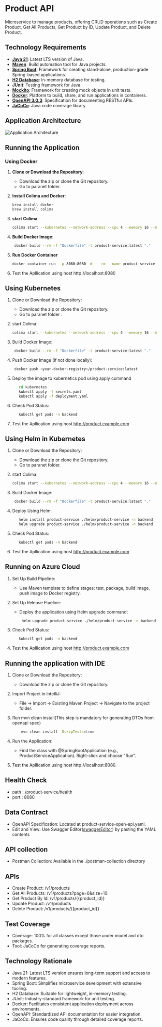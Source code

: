 # Product API

Microservice to manage products, offering CRUD operations such as Create Product, Get All Products, Get Product by ID, Update Product, and Delete Product.

## Technology Requirements

- **[Java 21](https://www.oracle.com/java/)**: Latest LTS version of Java.
- **[Maven](https://maven.apache.org/)**: Build automation tool for Java projects.
- **[Spring Boot](https://spring.io/projects/spring-boot/)**: Framework for creating stand-alone, production-grade Spring-based applications.
- **[H2 Database](https://www.h2database.com/html/main.html)**: In-memory database for testing.
- **[JUnit](https://junit.org/)**: Testing framework for Java.
- **[Mockito](https://site.mockito.org/)**: Framework for creating mock objects in unit tests.
- **[Docker](https://www.docker.com/)**: Platform to build, share, and run applications in containers.
- **[OpenAPI 3.0.3](https://spec.openapis.org/oas/v3.0.3)**: Specification for documenting RESTful APIs.
- **[JaCoCo](https://www.eclemma.org/jacoco/)**: Java code coverage library.

## Application Architecture

![Application Architecture](images/product-service.png)

## Running the Application

### Using Docker
1. **Clone or Download the Repository**:

   - Download the zip or clone the Git repository.
   - Go to paranet folder.

2. **Install Colima and Docker**:
   ```bash
   brew install docker
   brew install colima


3. **start Colima**:
    ```bash
    colima start --kubernetes --network-address --cpu 4 --memory 16 --mount $HOME:w
    
    ```
4. **Build Docker Image**:
    ```bash
     docker build --rm -f "Dockerfile" -t product-service:latest "."
    ```
5. **Run Docker Container**
    ```bash
    docker container run  -p 8080:8080 -d  --rm --name product-service product-service:latest
    ```
6. Test the Apllication using host http://localhost:8080
## Using Kubernetes
1. Clone or Download the Repository:

   - Download the zip or clone the Git repository.
   - Go to paranet folder .
2. start Colima:
    ```bash
    colima start --kubernetes --network-address --cpu 4 --memory 16 --mount $HOME:w
    
    ```
3. Build Docker Image:
    ```bash
     docker build --rm -f "Dockerfile" -t product-service:latest "."
    ```
4. Push Docker Image (if not done locally):
    ```bash
     docker push <your-docker-registry>/product-service:latest
    ```

5. Deploy the image to kubernetics pod using apply command 
    ```bash
       cd kubernetes
       kubectl apply -f secrets.yaml
       kubectl apply -f deployment.yaml
     ```

6. Check Pod Status:
    ```bash
       kubectl get pods -n backend
    ```
7. Test the Apllication using host http://product.example.com
## Using Helm in Kubernetes
1. Clone or Download the Repository:

   - Download the zip or clone the Git repository.
   - Go to paranet folder.
2. start Colima:
    ```bash
    colima start --kubernetes --network-address --cpu 4 --memory 16 --mount $HOME:w
    
    ```

3. Build Docker Image:
    ```bash
     docker build --rm -f "Dockerfile" -t product-service:latest "."
    ```
4. Deploy Using Helm:
    ```bash
       helm install product-service ./helm/product-service -n backend
       helm upgrade product-service ./helm/product-service -n backend
     ```
5. Check Pod Status:
    ```bash
       kubectl get pods -n backend
    ```
6. Test the Apllication using host http://product.example.com
## Running on Azure Cloud

1. Set Up Build Pipeline:

   - Use Maven template to define stages: test, package, build image, push image to Docker registry.
2. Set Up Release Pipeline:

    - Deploy the application using Helm upgrade command:
      ```bash
       helm upgrade product-service ./helm/product-service -n backend
      ```
3. Check Pod Status:
    ```bash
       kubectl get pods -n backend
      ```
4. Test the Apllication using host http://product.example.com
## Running the application with IDE

1. Clone or Download the Repository:

   - Download the zip or clone the Git repository.
2. Import Project in IntelliJ:

   - File -> Import -> Existing Maven Project -> Navigate to the project folder.
3. Run mvn clean install(This step is mandatory for generating DTOs from openapi spec)
    ```bash
        mvn clean install -DskipTests=true 
      ```
4. Run the Application:

   - Find the class with @SpringBootApplication (e.g., ProductServiceApplication).
   Right-click and choose "Run".

5. Test the Apllication using host http://localhost:8080.

     
## Health Check
- path : /product-service/health
- port : 8080


## Data Contract

- OpenAPI Specification: Located at product-service-open-api.yaml.
- Edit and View: Use Swagger Editor([swaggerEditor](https://editor.swagger.io)) by pasting the YAML contents


## API collection
- Postman Collection: Available in the ./postman-collection directory

## APIs
- Create Product: /v1/products
- Get All Products: /v1/products?page=0&size=10
- Get Product By Id: /v1/products/{{product_id}}
- Update Product: /v1/products
- Delete Product: /v1/products/{{product_id}}
  
## Test Coverage
- Coverage: 100% for all classes except those under model and dto packages.
- Tool: JaCoCo for generating coverage reports.

## Technology Rationale
- Java 21: Latest LTS version ensures long-term support and access to modern features.
- Spring Boot: Simplifies microservice development with extensive tooling.
- H2 Database: Suitable for lightweight, in-memory testing.
- JUnit: Industry-standard framework for unit testing.
- Docker: Facilitates consistent application deployment across environments.
- OpenAPI: Standardized API documentation for easier integration.
- JaCoCo: Ensures code quality through detailed coverage reports.
